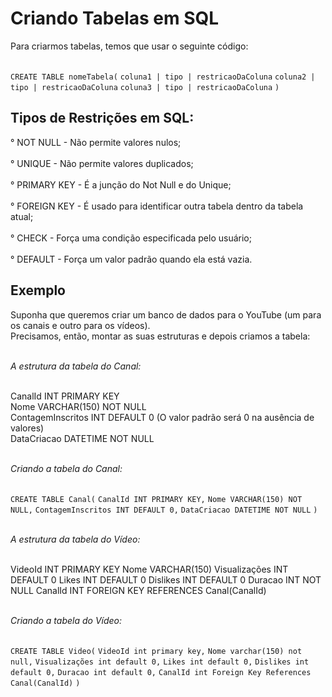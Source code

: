 # Criando Tabelas em SQL

Para criarmos tabelas, temos que usar o seguinte código:<br><br>

```CREATE TABLE nomeTabela(```
	```coluna1 | tipo | restricaoDaColuna```
	```coluna2 | tipo | restricaoDaColuna```
	```coluna3 | tipo | restricaoDaColuna```
```)```

## Tipos de Restrições em SQL:

° NOT NULL - Não permite valores nulos;<br><br>
° UNIQUE - Não permite valores duplicados;<br><br>
° PRIMARY KEY - É a junção do Not Null e do Unique;<br><br>
° FOREIGN KEY - É usado para identificar outra tabela dentro da tabela atual;<br><br>
° CHECK - Força uma condição especificada pelo usuário;<br><br>
° DEFAULT - Força um valor padrão quando ela está vazia.

## Exemplo

Suponha que queremos criar um banco de dados para o YouTube (um para os canais e outro para os vídeos).<br>
Precisamos, então, montar as suas estruturas e depois criamos a tabela:<br><br>

*A estrutura da tabela do Canal:*<br><br>

CanalId INT PRIMARY KEY<br>
Nome VARCHAR(150) NOT NULL<br>
ContagemInscritos INT DEFAULT 0 (O valor padrão será 0 na ausência de valores)<br>
DataCriacao DATETIME NOT NULL<br><br>

*Criando a tabela do Canal:*<br><br>

```CREATE TABLE Canal(```
	```CanalId INT PRIMARY KEY,```
	```Nome VARCHAR(150) NOT NULL,```
	```ContagemInscritos INT DEFAULT 0,```
	```DataCriacao DATETIME NOT NULL```
```)```<br><br>


*A estrutura da tabela do Vídeo:*<br><br>

VideoId INT PRIMARY KEY
Nome VARCHAR(150)
Visualizações INT DEFAULT 0
Likes INT DEFAULT 0
Dislikes INT DEFAULT 0
Duracao INT NOT NULL
CanalId INT FOREIGN KEY REFERENCES Canal(CanalId)<br><br>

*Criando a tabela do Vídeo:*<br><br>

```CREATE TABLE Video(```
	```VideoId int primary key,```
	```Nome varchar(150) not null,```
	```Visualizações int default 0,```
	```Likes int default 0,```
	```Dislikes int default 0,```
	```Duracao int default 0,```
	```CanalId int Foreign Key References Canal(CanalId)```
```)```
